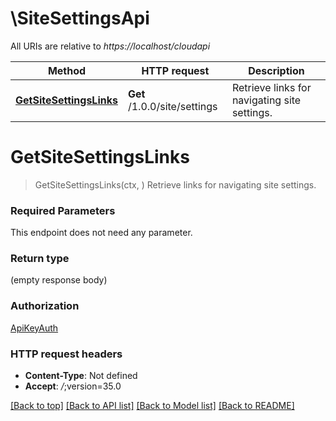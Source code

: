 # \SiteSettingsApi

All URIs are relative to *https://localhost/cloudapi*

Method | HTTP request | Description
------------- | ------------- | -------------
[**GetSiteSettingsLinks**](SiteSettingsApi.md#GetSiteSettingsLinks) | **Get** /1.0.0/site/settings | Retrieve links for navigating site settings.


# **GetSiteSettingsLinks**
> GetSiteSettingsLinks(ctx, )
Retrieve links for navigating site settings.

### Required Parameters
This endpoint does not need any parameter.

### Return type

 (empty response body)

### Authorization

[ApiKeyAuth](../README.md#ApiKeyAuth)

### HTTP request headers

 - **Content-Type**: Not defined
 - **Accept**: *_/_*;version=35.0

[[Back to top]](#) [[Back to API list]](../README.md#documentation-for-api-endpoints) [[Back to Model list]](../README.md#documentation-for-models) [[Back to README]](../README.md)

